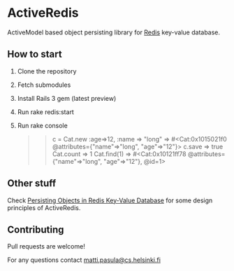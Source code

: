 # ActiveRedis

ActiveModel based object persisting library for [Redis](http://code.google.com/p/redis) key-value database.

## How to start

1. Clone the repository
2. Fetch submodules
3. Install Rails 3 gem (latest preview)
4. Run rake redis:start
5. Run rake console

	>> c = Cat.new :age=>12, :name => "long"
	=> #<Cat:0x1015021f0 @attributes={"name"=>"long", "age"=>"12"}>
	>> c.save
	=> true
	>> Cat.count
	=> 1
	>> Cat.find(1)
	=> #<Cat:0x10121ff78 @attributes={"name"=>"long", "age"=>"12"}, @id=1>


## Other stuff

Check [Persisting Objects in Redis Key-Value Database](http://www.cs.helsinki.fi/u/paksula/misc/redis.pdf) for some design principles of ActiveRedis.

## Contributing

Pull requests are welcome!

For any questions contact [matti.pasula@cs.helsinki.fi](mailto:matti.pasula@cs.helsinki.fi)
